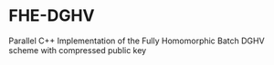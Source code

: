 # FHE-DGHV
Parallel C++ Implementation of the Fully Homomorphic Batch DGHV scheme with compressed public key
